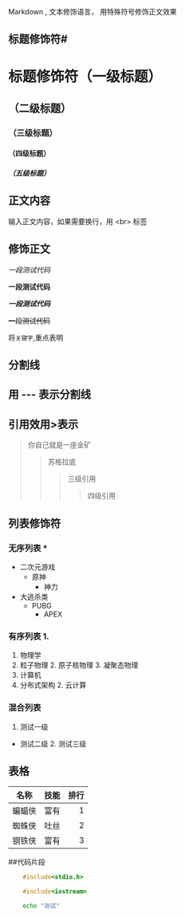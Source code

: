 Markdown , 文本修饰语言， 用特殊符号修饰正文效果

## 标题修饰符\#

# 标题修饰符（一级标题）
## （二级标题）
### （三级标题）
#### （四级标题）
##### （五级标题）

## 正文内容
  输入正文内容，如果需要换行，用 \<br\> 标签

## 修饰正文

*一段测试代码*

**一段测试代码**

***一段测试代码***

~~一段测试代码~~

将`关键字`,重点表明

## 分割线
  用 \-\-\- 表示分割线
---

## 引用效用\>表示
> 你自己就是一座金矿
>> 苏格拉底
>>> 三级引用
>>>> 四级引用

## 列表修饰符
### 无序列表 \*
* 二次元游戏
  * 原神
    * 神力
* 大逃杀类
  * PUBG
    * APEX

### 有序列表 1.
1. 物理学
  1. 粒子物理
    2. 原子核物理
      3. 凝聚态物理
2. 计算机
  1. 分布式架构
    2. 云计算
### 混合列表
1. 测试一级
  * 测试二级
    2. 测试三级

## 表格
名称|技能|排行
--|:--:|--:
蝙蝠侠|富有|1
蜘蛛侠|吐丝|2
钢铁侠|富有|3

##代码片段
```c
	#include<stdio.h>
```
```cpp
	#include<iostream>
```
```bash
	echo "测试"
```

